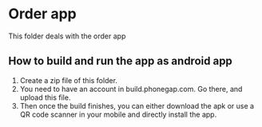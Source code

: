 # Order app
This folder deals with the order app

## How to build and run the app as android app
1. Create a zip file of this folder.
2. You need to have an account in build.phonegap.com. Go there, and upload this file.
3. Then once the build finishes, you can either download the apk or use a QR code scanner in your mobile and directly install the app.
